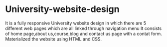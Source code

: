 # University-website-design
It is a fully responsive University website design in which there are 5 different web pages which are all linked through navigation menu
It consists of home page,about us,course,blog and contact us page with a contat form.
Materialized the website using HTML and CSS.
